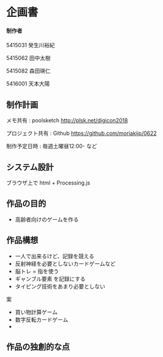 # 企画書
#### 制作者
5415031 癸生川裕紀

5415062 田中太樹

5415082 森田瑛仁

5416001 天本大陽

## 制作計画
メモ共有 : 
poolsketch http://plsk.net/digicon2018

プロジェクト共有 : 
Github https://github.com/moriakijp/0622

制作予定日時 : 
毎週土曜昼12:00- など

## システム設計
ブラウザ上で
html + Processing.js

## 作品の目的
- 高齢者向けのゲームを作る

## 作品構想
- 一人で出来るけど、記録を競える
- 反射神経を必要としないカードゲームなど
- 脳トレ = 指を使う
- ギャンブル要素 を記録にする
- タイピング技術をあまり必要としない

案
- 買い物計算ゲーム
- 数字反転カードゲーム
- 

## 作品の独創的な点



<!--stackedit_data:
eyJoaXN0b3J5IjpbNTQxNTIxODY3LC0xMzUwMDAwOTA1LDEyNj
cxNTg2NjMsLTIyMDE3MDMzNSwtMTIzNzYxNjk2NiwtMTc4Mjc5
OTY5OF19
-->

